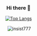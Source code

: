 <div align="center">

### Hi there 👋





<!-- ![Anurag's GitHub stats](https://github-readme-stats.vercel.app/api?username=insist777&show_icons=true&theme=radical&count_private=true))](https://github.com/anuraghazra/github-readme-stats) -->

<!-- <p>&nbsp;<img align="center" src="https://github-readme-stats.vercel.app/api?username=insist777&show_icons=true&locale=en" alt="insist777" /></p>
-->

 [![Top Langs](https://github-readme-stats.vercel.app/api/top-langs/?username=insist777)](https://github.com/anuraghazra/github-readme-stats)

 <p>&nbsp;<img align="center" src="https://github-readme-stats.vercel.app/api?username=106umao&show_icons=true&locale=en" alt="insist777" /></p>
